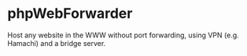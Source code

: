 # phpWebForwarder
Host any website in the WWW without port forwarding, using VPN (e.g. Hamachi) and a bridge server.
